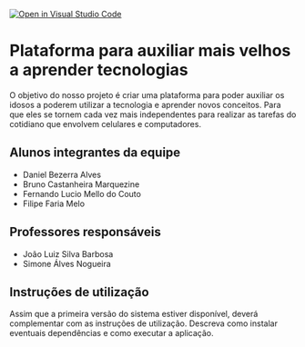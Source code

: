 [![Open in Visual Studio Code](https://classroom.github.com/assets/open-in-vscode-c66648af7eb3fe8bc4f294546bfd86ef473780cde1dea487d3c4ff354943c9ae.svg)](https://classroom.github.com/online_ide?assignment_repo_id=7621314&assignment_repo_type=AssignmentRepo)
# Plataforma para auxiliar mais velhos a aprender tecnologias
O objetivo do nosso projeto é criar uma plataforma para poder auxiliar os idosos a poderem utilizar a tecnologia e aprender novos conceitos. Para que eles se tornem cada vez mais independentes para realizar as tarefas do cotidiano que envolvem celulares e computadores.

## Alunos integrantes da equipe

* Daniel Bezerra Alves
* Bruno Castanheira Marquezine
* Fernando Lucio Mello do Couto
* Filipe Faria Melo


## Professores responsáveis

* João Luiz Silva Barbosa
* Simone Álves Nogueira

## Instruções de utilização

Assim que a primeira versão do sistema estiver disponível, deverá complementar com as instruções de utilização. Descreva como instalar eventuais dependências e como executar a aplicação.

